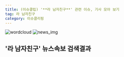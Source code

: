 ```yaml
---
title: (이슈클립) '**라 남자친구**' 관련 이슈, 기사 모아 보기
tag: 라 남자친구
category: 이슈클리핑
---
```

![wordcloud](https://s3.ap-northeast-2.amazonaws.com/lyrics101-wordcloud/2018-09-13-1536811589.png)
![news_img](https://user-images.githubusercontent.com/42597476/44507050-1206f400-a6e4-11e8-8d98-7ffbfebb353f.png)
## **'**라 남자친구**'** 뉴스속보 검색결과

